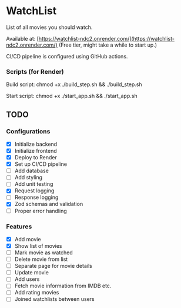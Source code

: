 # WatchList

List of all movies you should watch.

Available at: [https://watchlist-ndc2.onrender.com/](https://watchlist-ndc2.onrender.com/) (Free tier, might take a while to start up.)

CI/CD pipeline is configured using GitHub actions.

### Scripts (for Render)

Build script: chmod +x ./build_step.sh && ./build_step.sh

Start script: chmod +x ./start_app.sh && ./start_app.sh

## TODO

### Configurations

- [x] Initialize backend
- [x] Initialize frontend
- [x] Deploy to Render
- [x] Set up CI/CD pipeline
- [ ] Add database
- [ ] Add styling
- [ ] Add unit testing
- [x] Request logging
- [ ] Response logging
- [x] Zod schemas and validation
- [ ] Proper error handling

### Features

- [x] Add movie
- [x] Show list of movies
- [ ] Mark movie as watched
- [ ] Delete movie from list
- [ ] Separate page for movie details
- [ ] Update movie
- [ ] Add users
- [ ] Fetch movie information from IMDB etc.
- [ ] Add rating movies
- [ ] Joined watchlists between users
